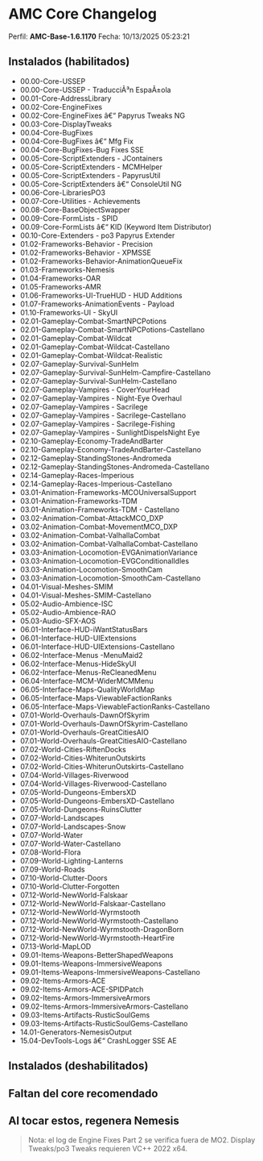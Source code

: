 ﻿# AMC Core Changelog

Perfil: **AMC-Base-1.6.1170**
Fecha:  10/13/2025 05:23:21

## Instalados (habilitados)
- 00.00-Core-USSEP
- 00.00-Core-USSEP - TraducciÃ³n EspaÃ±ola
- 00.01-Core-AddressLibrary
- 00.02-Core-EngineFixes
- 00.02-Core-EngineFixes â€“ Papyrus Tweaks NG
- 00.03-Core-DisplayTweaks
- 00.04-Core-BugFixes
- 00.04-Core-BugFixes â€“ Mfg Fix
- 00.04-Core-BugFixes-Bug Fixes SSE
- 00.05-Core-ScriptExtenders - JContainers
- 00.05-Core-ScriptExtenders - MCMHelper
- 00.05-Core-ScriptExtenders - PapyrusUtil
- 00.05-Core-ScriptExtenders â€“ ConsoleUtil NG
- 00.06-Core-LibrariesPO3
- 00.07-Core-Utilities - Achievements
- 00.08-Core-BaseObjectSwapper
- 00.09-Core-FormLists - SPID
- 00.09-Core-FormLists â€“ KID (Keyword Item Distributor)
- 00.10-Core-Extenders - po3 Papyrus Extender
- 01.02-Frameworks-Behavior - Precision
- 01.02-Frameworks-Behavior - XPMSSE
- 01.02-Frameworks-Behavior-AnimationQueueFix
- 01.03-Frameworks-Nemesis
- 01.04-Frameworks-OAR
- 01.05-Frameworks-AMR
- 01.06-Frameworks-UI-TrueHUD - HUD Additions
- 01.07-Frameworks-AnimationEvents - Payload
- 01.10-Frameworks-UI - SkyUI
- 02.01-Gameplay-Combat-SmartNPCPotions
- 02.01-Gameplay-Combat-SmartNPCPotions-Castellano
- 02.01-Gameplay-Combat-Wildcat
- 02.01-Gameplay-Combat-Wildcat-Castellano
- 02.01-Gameplay-Combat-Wildcat-Realistic
- 02.07-Gameplay-Survival-SunHelm
- 02.07-Gameplay-Survival-SunHelm-Campfire-Castellano
- 02.07-Gameplay-Survival-SunHelm-Castellano
- 02.07-Gameplay-Vampires - CoverYourHead
- 02.07-Gameplay-Vampires - Night-Eye Overhaul
- 02.07-Gameplay-Vampires - Sacrilege
- 02.07-Gameplay-Vampires - Sacrilege-Castellano
- 02.07-Gameplay-Vampires - Sacrilege-Fishing
- 02.07-Gameplay-Vampires - SunlightDispelsNight Eye
- 02.10-Gameplay-Economy-TradeAndBarter
- 02.10-Gameplay-Economy-TradeAndBarter-Castellano
- 02.12-Gameplay-StandingStones-Andromeda
- 02.12-Gameplay-StandingStones-Andromeda-Castellano
- 02.14-Gameplay-Races-Imperious
- 02.14-Gameplay-Races-Imperious-Castellano
- 03.01-Animation-Frameworks-MCOUniversalSupport
- 03.01-Animation-Frameworks-TDM
- 03.01-Animation-Frameworks-TDM - Castellano
- 03.02-Animation-Combat-AttackMCO_DXP
- 03.02-Animation-Combat-MovementMCO_DXP
- 03.02-Animation-Combat-ValhallaCombat
- 03.02-Animation-Combat-ValhallaCombat-Castellano
- 03.03-Animation-Locomotion-EVGAnimationVariance
- 03.03-Animation-Locomotion-EVGConditionalIdles
- 03.03-Animation-Locomotion-SmoothCam
- 03.03-Animation-Locomotion-SmoothCam-Castellano
- 04.01-Visual-Meshes-SMIM
- 04.01-Visual-Meshes-SMIM-Castellano
- 05.02-Audio-Ambience-ISC
- 05.02-Audio-Ambience-RAO
- 05.03-Audio-SFX-AOS
- 06.01-Interface-HUD-iWantStatusBars
- 06.01-Interface-HUD-UIExtensions
- 06.01-Interface-HUD-UIExtensions-Castellano
- 06.02-Interface-Menus -MenuMaid2
- 06.02-Interface-Menus-HideSkyUI
- 06.02-Interface-Menus-ReCleanedMenu
- 06.04-Interface-MCM-WiderMCMMenu
- 06.05-Interface-Maps-QualityWorldMap
- 06.05-Interface-Maps-ViewableFactionRanks
- 06.05-Interface-Maps-ViewableFactionRanks-Castellano
- 07.01-World-Overhauls-DawnOfSkyrim
- 07.01-World-Overhauls-DawnOfSkyrim-Castellano
- 07.01-World-Overhauls-GreatCitiesAIO
- 07.01-World-Overhauls-GreatCitiesAIO-Castellano
- 07.02-World-Cities-RiftenDocks
- 07.02-World-Cities-WhiterunOutskirts
- 07.02-World-Cities-WhiterunOutskirts-Castellano
- 07.04-World-Villages-Riverwood
- 07.04-World-Villages-Riverwood-Castellano
- 07.05-World-Dungeons-EmbersXD
- 07.05-World-Dungeons-EmbersXD-Castellano
- 07.05-World-Dungeons-RuinsClutter
- 07.07-World-Landscapes
- 07.07-World-Landscapes-Snow
- 07.07-World-Water
- 07.07-World-Water-Castellano
- 07.08-World-Flora
- 07.09-World-Lighting-Lanterns
- 07.09-World-Roads
- 07.10-World-Clutter-Doors
- 07.10-World-Clutter-Forgotten
- 07.12-World-NewWorld-Falskaar
- 07.12-World-NewWorld-Falskaar-Castellano
- 07.12-World-NewWorld-Wyrmstooth
- 07.12-World-NewWorld-Wyrmstooth-Castellano
- 07.12-World-NewWorld-Wyrmstooth-DragonBorn
- 07.12-World-NewWorld-Wyrmstooth-HeartFire
- 07.13-World-MapLOD
- 09.01-Items-Weapons-BetterShapedWeapons
- 09.01-Items-Weapons-ImmersiveWeapons
- 09.01-Items-Weapons-ImmersiveWeapons-Castellano
- 09.02-Items-Armors-ACE
- 09.02-Items-Armors-ACE-SPIDPatch
- 09.02-Items-Armors-ImmersiveArmors
- 09.02-Items-Armors-ImmersiveArmors-Castellano
- 09.03-Items-Artifacts-RusticSoulGems
- 09.03-Items-Artifacts-RusticSoulGems-Castellano
- 14.01-Generators-NemesisOutput
- 15.04-DevTools-Logs â€“ CrashLogger SSE AE

## Instalados (deshabilitados)

## Faltan del core recomendado

## Al tocar estos, **regenera Nemesis**

> Nota: el log de Engine Fixes Part 2 se verifica fuera de MO2. Display Tweaks/po3 Tweaks requieren VC++ 2022 x64.
